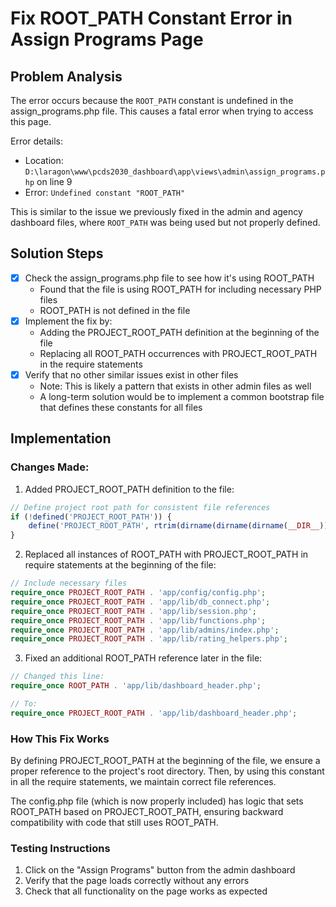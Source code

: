 # Fix ROOT_PATH Constant Error in Assign Programs Page

## Problem Analysis

The error occurs because the `ROOT_PATH` constant is undefined in the assign_programs.php file. This causes a fatal error when trying to access this page.

Error details:
- Location: `D:\laragon\www\pcds2030_dashboard\app\views\admin\assign_programs.php` on line 9
- Error: `Undefined constant "ROOT_PATH"`

This is similar to the issue we previously fixed in the admin and agency dashboard files, where `ROOT_PATH` was being used but not properly defined.

## Solution Steps

- [x] Check the assign_programs.php file to see how it's using ROOT_PATH
  - Found that the file is using ROOT_PATH for including necessary PHP files
  - ROOT_PATH is not defined in the file
- [x] Implement the fix by:
  - Adding the PROJECT_ROOT_PATH definition at the beginning of the file
  - Replacing all ROOT_PATH occurrences with PROJECT_ROOT_PATH in the require statements
- [x] Verify that no other similar issues exist in other files
  - Note: This is likely a pattern that exists in other admin files as well
  - A long-term solution would be to implement a common bootstrap file that defines these constants for all files

## Implementation

### Changes Made:

1. Added PROJECT_ROOT_PATH definition to the file:
```php
// Define project root path for consistent file references
if (!defined('PROJECT_ROOT_PATH')) {
    define('PROJECT_ROOT_PATH', rtrim(dirname(dirname(dirname(__DIR__))), DIRECTORY_SEPARATOR) . DIRECTORY_SEPARATOR);
}
```

2. Replaced all instances of ROOT_PATH with PROJECT_ROOT_PATH in require statements at the beginning of the file:
```php
// Include necessary files
require_once PROJECT_ROOT_PATH . 'app/config/config.php';
require_once PROJECT_ROOT_PATH . 'app/lib/db_connect.php';
require_once PROJECT_ROOT_PATH . 'app/lib/session.php';
require_once PROJECT_ROOT_PATH . 'app/lib/functions.php';
require_once PROJECT_ROOT_PATH . 'app/lib/admins/index.php';
require_once PROJECT_ROOT_PATH . 'app/lib/rating_helpers.php';
```

3. Fixed an additional ROOT_PATH reference later in the file:
```php
// Changed this line:
require_once ROOT_PATH . 'app/lib/dashboard_header.php';

// To:
require_once PROJECT_ROOT_PATH . 'app/lib/dashboard_header.php';
```

### How This Fix Works

By defining PROJECT_ROOT_PATH at the beginning of the file, we ensure a proper reference to the project's root directory. Then, by using this constant in all the require statements, we maintain correct file references.

The config.php file (which is now properly included) has logic that sets ROOT_PATH based on PROJECT_ROOT_PATH, ensuring backward compatibility with code that still uses ROOT_PATH.

### Testing Instructions

1. Click on the "Assign Programs" button from the admin dashboard
2. Verify that the page loads correctly without any errors
3. Check that all functionality on the page works as expected
